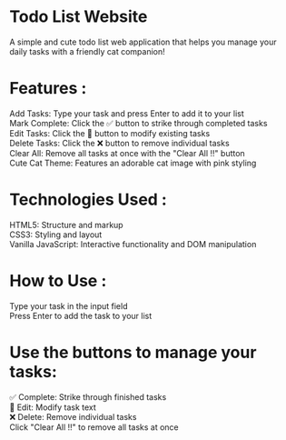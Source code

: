 # Todo List Website
A simple and cute todo list web application that helps you manage your daily tasks with a friendly cat companion!

# Features :  
Add Tasks: Type your task and press Enter to add it to your list  
Mark Complete: Click the ✅ button to strike through completed tasks  
Edit Tasks: Click the 📝 button to modify existing tasks  
Delete Tasks: Click the ❌ button to remove individual tasks  
Clear All: Remove all tasks at once with the "Clear All !!" button  
Cute Cat Theme: Features an adorable cat image with pink styling  

# Technologies Used :  
HTML5: Structure and markup  
CSS3: Styling and layout  
Vanilla JavaScript: Interactive functionality and DOM manipulation  

# How to Use :  
Type your task in the input field  
Press Enter to add the task to your list  

# Use the buttons to manage your tasks:  
✅ Complete: Strike through finished tasks  
📝 Edit: Modify task text  
❌ Delete: Remove individual tasks  
Click "Clear All !!" to remove all tasks at once  
